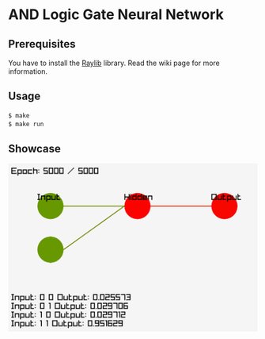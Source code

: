 # AND Logic Gate Neural Network

## Prerequisites 

You have to install the [Raylib](https://www.raylib.com/) library. 
Read the wiki page for more information.

## Usage

```sh
$ make
$ make run
```

## Showcase

![Image](images/neural-network.png)
